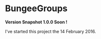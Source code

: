 <h1><strong>BungeeGroups</strong></h1> 

<strong>Version Snapshot 1.0.0 Soon !</strong>

I've started this project the 14 February 2016.

